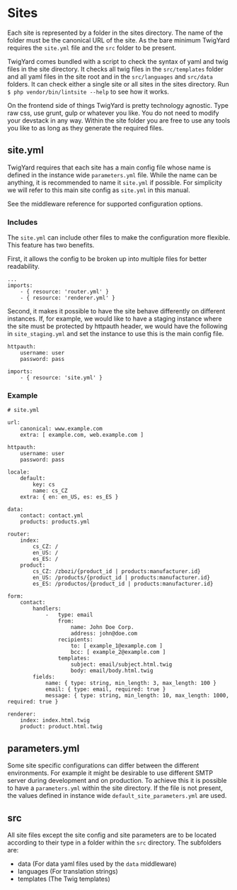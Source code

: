 # Sites
Each site is represented by a folder in the sites directory. The name of the folder must be the canonical URL of the site. As the bare minimum TwigYard requires the `site.yml` file and the `src` folder to be present. 

TwigYard comes bundled with a script to check the syntax of yaml and twig files in the site directory. It checks all twig files in the `src/templates` folder and all yaml files in the site root and in the `src/languages` and `src/data` folders. It can check either a single site or all sites in the sites directory. Run `$ php vendor/bin/lintsite --help` to see how it works.
 
On the frontend side of things TwigYard is pretty technology agnostic. Type raw css, use grunt, gulp or whatever you like. You do not need to modify your devstack in any way. Within the site folder you are free to use any tools you like to as long as they generate the required files.

## site.yml
TwigYard requires that each site has a main config file whose name is defined in the instance wide `parameters.yml` file. While the name can be anything, it is recommended to name it `site.yml` if possible. For simplicity we will refer to this main site config as `site.yml` in this manual.

See the middleware reference for supported configuration options.

### Includes
The `site.yml` can include other files to make the configuration more flexible.
This feature has two benefits.

First, it allows the config to be broken up into multiple files for better readability.
```
...
imports:
    - { resource: 'router.yml' }
    - { resource: 'renderer.yml' }
```
Second, it makes it possible to have the site behave differently on different instances. If, for example, we would like to have a staging instance where the site must be protected by httpauth header, we would have the following in `site_staging.yml` and set the instance to use this is the main config file.
```
httpauth:
    username: user
    password: pass

imports:
    - { resource: 'site.yml' }
```

### Example 
```
# site.yml

url:
    canonical: www.example.com
    extra: [ example.com, web.example.com ]
 
httpauth:
    username: user
    password: pass
 
locale:
    default:
        key: cs
        name: cs_CZ
    extra: { en: en_US, es: es_ES }
  
data:
    contact: contact.yml
    products: products.yml
 
router:
    index:
        cs_CZ: /
        en_US: /
        es_ES: /
    product:
        cs_CZ: /zbozi/{product_id | products:manufacturer.id}
        en_US: /products/{product_id | products:manufacturer.id}
        es_ES: /productos/{product_id | products:manufacturer.id}
 
form:
    contact:
        handlers:
            -   type: email
                from:
                    name: John Doe Corp.
                    address: john@doe.com
                recipients:
                    to: [ example_1@example.com ]
                    bcc: [ example_2@example.com ]
                templates:
                    subject: email/subject.html.twig
                    body: email/body.html.twig
        fields:
            name: { type: string, min_length: 3, max_length: 100 }
            email: { type: email, required: true }
            message: { type: string, min_length: 10, max_length: 1000, required: true }
 
renderer:
    index: index.html.twig
    product: product.html.twig
```

## parameters.yml
Some site specific configurations can differ between the different environments. For example it might be desirable to use different SMTP server during development and on production. To achieve this it is possible to have a `parameters.yml` within the site directory. If the file is not present, the values defined in instance wide `default_site_parameters.yml` are used. 

## src
All site files except the site config and site parameters are to be located according to their type in a folder within the `src` directory. The subfolders are:

* data (For data yaml files used by the `data` middleware)
* languages (For translation strings)
* templates (The Twig templates)
